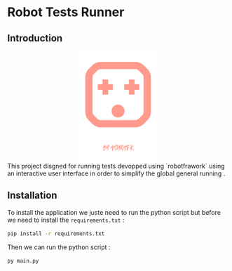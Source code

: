 # Robot Tests Runner

## Introduction

<center>
<img src="./images/logoForReadme.png" height="250"></img>
</center>
This project disgned for running tests devopped using `robotfrawork` using an interactive user interface in order to simplify the global general running . 

## Installation

To install the application we juste need to run the python script but before we need to install the `requirements.txt` : 

```sh
pip install -r requirements.txt
```

Then we can run the python script : 

```python
py main.py
```